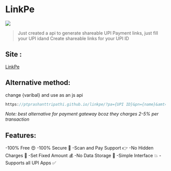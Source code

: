 # LinkPe
![](https://raw.githubusercontent.com/PtPrashantTripathi/LinkPe/main/img/logo.png)

> Just created a api to generate shareable UPI Payment links, just fill your UPI idand Create shareable links for your UPI ID

## Site : 
[LinkPe](https://ptprashanttripathi.github.io/linkpe)

## Alternative method: 
change {varibal} and use as an js api 

```js
https://ptprashanttripathi.github.io/linkpe/?pa={UPI ID}&pn={name}&amt={amount}
```
*Note: best alternative for payment gateway bcoz they charges 2-5% per transaction*

## Features:
-100% Free 😍
-100% Secure 🔐
-Scan and Pay Support 👉
-No Hidden Charges 🚫
-Set Fixed Amount 💰
-No Data Storage 🎉
-Simple Interface 💥
-Supports all UPI Apps ✅
